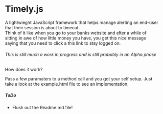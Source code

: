 Timely.js
=========

A lightwieght JavaScript framework that helps manage alerting an end-user that their session is about to timeout.  
Think of it like when you go to your banks website and after a while of sitting in awe of how little money you have, you
get this nice message saying that you need to click a this link to stay logged on.  


###### This is still much a work in progress and is still probably in an Alpha phase

How does it work?

Pass a few paramaters to a method call and you got your self setup.
Just take a look at the example.html file to see an implementation.

##### ToDo
* Flush out the Readme.md file!